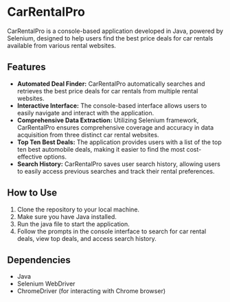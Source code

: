 # CarRentalPro

CarRentalPro is a console-based application developed in Java, powered by Selenium, designed to help users find the best price deals for car rentals available from various rental websites.

## Features

- **Automated Deal Finder:** CarRentalPro automatically searches and retrieves the best price deals for car rentals from multiple rental websites.
- **Interactive Interface:** The console-based interface allows users to easily navigate and interact with the application.
- **Comprehensive Data Extraction:** Utilizing Selenium framework, CarRentalPro ensures comprehensive coverage and accuracy in data acquisition from three distinct car rental websites.
- **Top Ten Best Deals:** The application provides users with a list of the top ten best automobile deals, making it easier to find the most cost-effective options.
- **Search History:** CarRentalPro saves user search history, allowing users to easily access previous searches and track their rental preferences.

## How to Use

1. Clone the repository to your local machine.
2. Make sure you have Java installed.
3. Run the java file to start the application.
4. Follow the prompts in the console interface to search for car rental deals, view top deals, and access search history.

## Dependencies

- Java
- Selenium WebDriver
- ChromeDriver (for interacting with Chrome browser)


